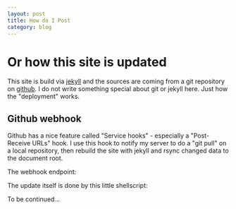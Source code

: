 ```yaml
---
layout: post
title: How do I Post
category: blog 
---
```


# Or how this site is updated

This site is build via [jekyll](https://github.com/mojombo/jekyll)
and the sources are coming from a git repository on
[github](http://github.com). I do
not write something special about git or jekyll here. Just how the
"deployment" works.

## Github webhook
Github has a nice feature called "Service hooks" - especially a
"Post-Receive URLs" hook. I use this hook to notify my server to
do a "git pull" on a local repository, then rebuild the site with
jekyll and rsync changed data to the document root.

The webhook endpoint:
<script src="https://gist.github.com/1781347.js"> </script>

The update itself is done by this little shellscript:
<script src="https://gist.github.com/1781256.js"> </script>

To be continued...
